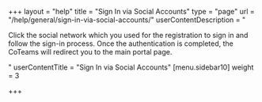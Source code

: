 +++
layout = "help"
title = "Sign In via Social Accounts"
type = "page"
url = "/help/general/sign-in-via-social-accounts/"
userContentDescription = "<p>Click the social network which you used for the registration to sign in and follow the sign-in process. Once the authentication is completed, the CoTeams will redirect you to the main portal page.</p>"
userContentTitle = "Sign In via Social Accounts"
[menu.sidebar10]
weight = 3

+++
